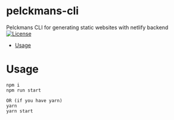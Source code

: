 # pelckmans-cli

Pelckmans CLI for generating static websites with netlify backend
[![License](https://img.shields.io/npm/l/pelckmans-cli.svg)](https://github.com/Euricom/pelckmans-cli/blob/master/package.json)

<!-- toc -->

- [Usage](#usage)
<!-- tocstop -->

# Usage

<!-- usage -->

```sh-session
npm i
npm run start

OR (if you have yarn)
yarn
yarn start
```
